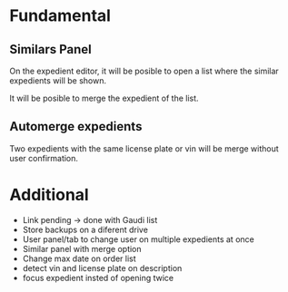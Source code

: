 # Fundamental

## Similars Panel
On the expedient editor,
it will be posible to open a list
where the similar expedients will be shown.

It will be posible to merge the expedient of the list.

## Automerge expedients
Two expedients with the same license plate or vin
will be merge without user confirmation.

# Additional

- Link pending -> done with Gaudi list
- Store backups on a diferent drive
- User panel/tab to change user on multiple expedients at once
- Similar panel with merge option
- Change max date on order list
- detect vin and license plate on description
- focus expedient insted of opening twice


